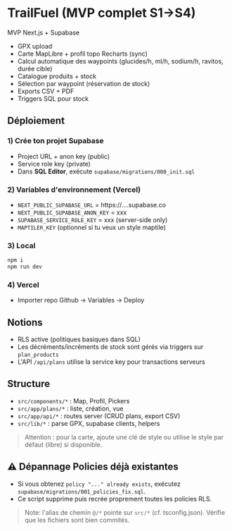 # TrailFuel (MVP complet S1→S4)

MVP Next.js + Supabase
- GPX upload
- Carte MapLibre + profil topo Recharts (sync)
- Calcul automatique des waypoints (glucides/h, ml/h, sodium/h, ravitos, durée cible)
- Catalogue produits + stock
- Sélection par waypoint (réservation de stock)
- Exports CSV + PDF
- Triggers SQL pour stock

## Déploiement

### 1) Crée ton projet Supabase
- Project URL + anon key (public)
- Service role key (private)
- Dans **SQL Editor**, exécute `supabase/migrations/000_init.sql`

### 2) Variables d'environnement (Vercel)
- `NEXT_PUBLIC_SUPABASE_URL` = https://....supabase.co
- `NEXT_PUBLIC_SUPABASE_ANON_KEY` = xxx
- `SUPABASE_SERVICE_ROLE_KEY` = xxx (server-side only)
- `MAPTILER_KEY` (optionnel si tu veux un style maptile)

### 3) Local
```bash
npm i
npm run dev
```

### 4) Vercel
- Importer repo Github → Variables → Deploy

## Notions
- RLS active (politiques basiques dans SQL)
- Les décréments/incréments de stock sont gérés via triggers sur `plan_products`
- L'API `/api/plans` utilise la service key pour transactions serveurs

## Structure
- `src/components/*` : Map, Profil, Pickers
- `src/app/plans/*` : liste, création, vue
- `src/app/api/*` : routes server (CRUD plans, export CSV)
- `src/lib/*` : parse GPX, supabase clients, helpers

> Attention : pour la carte, ajoute une clé de style ou utilise le style par défaut (libre) si disponible.


## ⚠️ Dépannage Policies déjà existantes
- Si vous obtenez `policy "..." already exists`, exécutez `supabase/migrations/001_policies_fix.sql`.
- Ce script supprime puis recrée proprement toutes les policies RLS.


> Note: l'alias de chemin `@/*` pointe sur `src/*` (cf. tsconfig.json). Vérifie que les fichiers sont bien commités.
